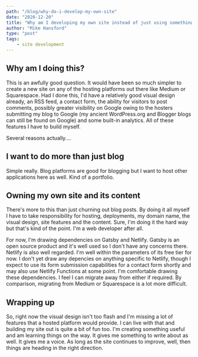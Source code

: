 ```yaml
---
path: "/blog/why-do-i-develop-my-own-site"
date: "2020-12-20"
title: "Why am I developing my own site instead of just using something like Squarespace?"
author: "Mike Hansford"
type: "post"
tags:
    - site development
---
```

## Why am I doing this?
This is an awfully good question. It would have been so much simpler to create a new site on any of the hosting platforms out there like Medium or Squarespace. Had I done this, I'd have a relatively good visual design already, an RSS feed, a contact form, the ability for visitors to post comments, possibly greater visibility on Google owing to the hosters submitting my blog to Google (my ancient WordPress.org and Blogger blogs can still be found on Google) and some built-in analytics. All of these features I have to build myself.

Several reasons actually....

## I want to do more than just blog
Simple really. Blog platforms are good for blogging but I want to host other applications here as well. Kind of a portfolio.

## Owning my own site and its content
There's more to this than just churning out blog posts. By doing it all myself I have to take responsibility for hosting, deployments, my domain name, the visual design, site features and the content. Sure, I'm doing it the hard way but that's kind of the point. I'm a web developer after all. 

For now, I'm drawing dependencies on Gatsby and Netlify. Gatsby is an open source product and it's well used so I don't have any concerns there. Netlify is also well regarded. I'm well within the parameters of its free tier for now. I don't yet draw any depencies on anything specific to Netlify, though I expect to use its form submission capabilities for a contact form shortly and may also use Netlify Functions at some point. I'm comfortable drawing these dependencies. I feel I can migrate away from either if required. By comparison, migrating from Medium or Squarespace is a lot more difficult.

## Wrapping up
So, right now the visual design isn't too flash and I'm missing a lot of features that a hosted platform would provide. I can live with that and building my site out is quite a bit of fun too. I'm creating something useful and am learning things on the way. It gives me something to write about as well. It gives me a voice. As long as the site continues to improve, well, then things are heading in the right direction.
